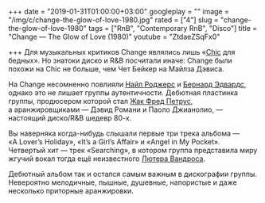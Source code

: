 +++
date = "2019-01-31T01:00:00+03:00"
googleplay = ""
image = "/img/c/change-the-glow-of-love-1980.jpg"
rated = ["4"]
slug = "change-the-glow-of-love-1980"
tags = ["RnB", "Contemporary RnB", "Disco"]
title = "Change — The Glow of Love (1980)"
youtube = "ZtdaeZSqFx0"

+++
Для музыкальных критиков Сhange являлись лишь «[Chic](https://khabaroff.com/1000/post/chic-risque-1979/) для бедных». Но знатоки диско и R&B посчитали иначе: Сhange были похожи на Chic не больше, чем Чет Бейкер на Майлза Дэвиса.

На Сhange несомненно повлияли [Найл Роджерс](https://ru.wikipedia.org/wiki/%D0%A0%D0%BE%D0%B4%D0%B6%D0%B5%D1%80%D1%81,_%D0%9D%D0%B0%D0%B9%D0%BB) и [Бернард Эдвардс](https://ru.wikipedia.org/wiki/%D0%AD%D0%B4%D0%B2%D0%B0%D1%80%D0%B4%D1%81,_%D0%91%D0%B5%D1%80%D0%BD%D0%B0%D1%80%D0%B4), однако это не лишает группы аутентичности. Дебютная пластинка группы, продюсером которой стал [Жак Фред Петрус](http://disco80.xyz/?jacques_petrus), а аранжировщиками — Дэвид Романи и Паоло Джианолио, — настоящий диско/R&B шедевр 80-х.

Вы наверняка когда-нибудь слышали первые три трека альбома — «A Lover’s Holiday», «It’s a Girl’s Affair» и «Angel in My Pocket». Четвертый хит — трек «Searching», в котором группа представила миру жгучий вокал тогда ещё неизвестного [Лютера Вандроса](https://ru.wikipedia.org/wiki/%D0%92%D0%B0%D0%BD%D0%B4%D1%80%D0%BE%D1%81%D1%81,_%D0%9B%D1%8E%D1%82%D0%B5%D1%80).

Дебютный альбом так и остался самым важным в дискографии группы. Невероятно мелодичные, пышные, душевные, напористые и даже несколько приторные аранжировки.